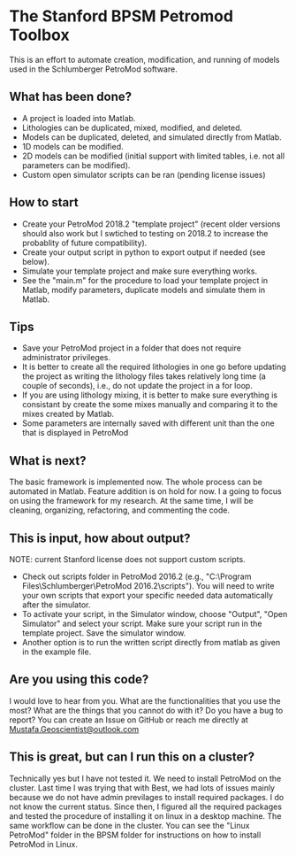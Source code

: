 # The Stanford BPSM Petromod Toolbox

This is an effort to automate creation, modification, and running of models used in the Schlumberger PetroMod software.

## What has been done?
- A project is loaded into Matlab. 
- Lithologies can be duplicated, mixed, modified, and deleted. 
- Models can be duplicated, deleted, and simulated directly from Matlab. 
- 1D models can be modified.
- 2D models can be modified (initial support with limited tables, i.e. not all parameters can be modified).
- Custom open simulator scripts can be ran (pending license issues)

## How to start
- Create your PetroMod 2018.2 "template project" (recent older versions should also work but I swtiched to testing on 2018.2 to increase the probablity of future compatibility).
- Create your output script in python to export output if needed (see below).
- Simulate your template project and make sure everything works.
- See the "main.m" for the procedure to load your template project in Matlab, modify parameters, duplicate models and simulate them in Matlab.

## Tips
- Save your PetroMod project in a folder that does not require administrator privileges.
- It is better to create all the required lithologies in one go before updating the project as writing the lithology files takes relatively long time (a couple of seconds), i.e., do not update the project in a for loop.
- If you are using lithology mixing, it is better to make sure everything is consistant by create the some mixes manually and comparing it to the mixes created by Matlab.
- Some parameters are internally saved with different unit than the one that is displayed in PetroMod

## What is next?
The basic framework is implemented now. The whole process can be automated in Matlab. Feature addition is on hold for now. I a going to focus on using the framework for my research. At the same time, I will be cleaning, organizing, refactoring, and commenting the code. 

## This is input, how about output?
NOTE: current Stanford license does not support custom scripts.
- Check out scripts folder in PetroMod 2016.2 (e.g., "C:\Program Files\Schlumberger\PetroMod 2016.2\scripts"). You will need to write your own scripts that export your specific needed data automatically after the simulator.
- To activate your script, in the Simulator window, choose "Output", "Open Simulator" and select your script. Make sure your script run in the template project. Save the simulator window.
- Another option is to run the written script directly from matlab as given in the example file.

## Are you using this code?
I would love to hear from you. What are the functionalities that you use the most? What are the things that you cannot do with it? Do you have a bug to report? You can create an Issue on GitHub or reach me directly at Mustafa.Geoscientist@outlook.com

## This is great, but can I run this on a cluster?
Technically yes but I have not tested it. We need to install PetroMod on the cluster. Last time I was trying that with Best, we had lots of issues mainly because we do not have admin previlages to install required packages. I do not know the current status. Since then, I figured all the required packages and tested the procedure of installing it on linux in a desktop machine. The same workflow can be done in the cluster. You can see the "Linux PetroMod" folder in the BPSM folder for instructions on how to install PetroMod in Linux.
